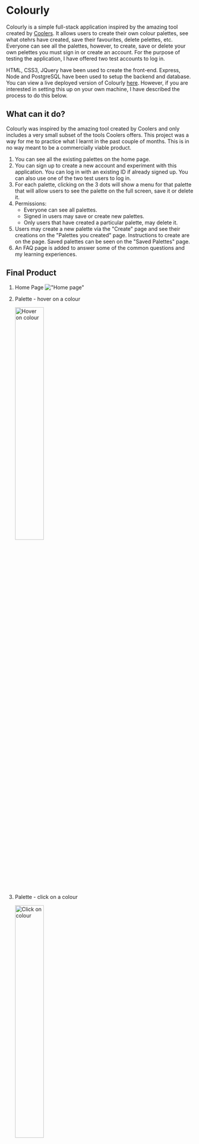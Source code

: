 # Colourly

Colourly is a simple full-stack application inspired by the amazing tool created by [Coolers](https://coolors.co/palettes/trending "Coolers page"). It allows users to create their own colour palettes, see what otehrs have created, save their favourites, delete pelettes, etc. Everyone can see all the palettes, however, to create, save or delete your own pelettes you must sign in or create an account. For the purpose of testing the application, I have offered two test accounts to log in. 

HTML, CSS3, JQuery have been used to create the front-end. Express, Node and PostgreSQL have been used to setup the backend and database. You can view a live deployed version of Colourly [here](https://coolors.co/palettes/trending "Deployed version"). However, if you are interested in setting this up on your own machine, I have described the process to do this below.

## What can it do?

Colourly was inspired by the amazing tool created by Coolers and only includes a very small subset of the tools Coolers offers. This project was a way for me to practice what I learnt in the past couple of months. This is in no way meant to be a commercially viable product. 

1. You can see all the existing palettes on the home page.
2. You can sign up to create a new account and experiment with this application. You can log in with an existing ID if already signed up. You can also use one of the two test users to log in.
3. For each palette, clicking on the 3 dots will show a menu for that palette that will allow users to see the palette on the full screen, save it or delete it.  
4. Permissions: 
    - Everyone can see all palettes.
    - Signed in users may save or create new palettes.
    - Only users that have created a particular palette, may delete it. 
5. Users may create a new palette via the "Create" page and see their creations on the "Palettes you created" page. Instructions to create are on the page. Saved palettes can be seen on the "Saved Palettes" page.
6. An FAQ page is added to answer some of the common questions and my learning experiences. 


## Final Product

1. Home Page
!["Home page"](./docs/images/homepage.png)

2. Palette - hover on a colour

    <img src="./docs/images/palette-view.png" alt="Hover on colour" width="40%">
3. Palette - click on a colour
    
    <img src="./docs/images/palette-colour-copied.png" alt="Click on colour" width="40%">
    
4. Palette - menu 
    
    <img src="./docs/images/palette-menu.png" alt="Palette menu" width="40%">

5. Test users
!["Test Users"](./docs/images/test-users.png)

6. Sign In / Sign Up
!["Sign In"](./docs/images/login.png)

7. Menu options when signed in
!["Menu options - signed in"](./docs/images/Menu%20-%201.png)

4. Create new palette
!["Create"](./docs/images/new-palette-empty.png)

    !["Created"](./docs/images/new-palette-selected.png)


## Dependencies

- bcryptjs 
- body-parser 
- cookie-session 
- dotenv 
- ejs
- express 
- pg 


## Live deployed version
You can view a live deployed version of Colourly [here](https://coolors.co/palettes/trending "Deployed version").


## Getting Started
Fork and clone this repo to your local machine to begin. Before starting the process, `cd colourly` and install dependencies using the `npm install` command. Since this is a full-stack application I've broken down the setup process in two parts, database and application.

### **Database setup**
First a test database (db) must be created with seed data in it. 

1. `cd colourly`
2. Create a .env file in the root of the directory like the .env.example file and add your own db credentials for DB_USER, DB_PASS & DB_NAME 
3. Next, we will need to create the database itself. Start PostgreSQL by using the `psql` command in your CLI.
4. Create the db using `CREATE DATABASE your-db-name;` command, but use the database name you used for the DB_NAME variable in the .env file.
5. If the database credentials are setup properly, you should be able to connect to the db using `\c your-db-name`
6. The database must be initialized with new tables and some seed data now. Add tables to the db using `\i db/schema/01_schema.sql`
7. Add seed data using `\i db/seeds/01_seeds.sql`
8. A few errors that can occur while setting up a PostgreSQL database: 
    - **Role mismatch:** Check existing roles for your machine with \du. If `your-role` role does not exist, it will not show up and you will have to create one with the following command `CREATE ROLE your-role WITH SUPERUSER;`. Note that your current role must be a superuser to be able to create a new role.
    - **Password mismatch:** Check how you have set up psql on your machine to sort this one. 
    - **Missing .env file:** You need a .env file with your own credentials to be able to connect to the database. Use the .env.example file to create the .env file.

### **Application setup**

1. Start the web server using the `npm start` command. The app will be served at <http://localhost:3300/>
2. Go to <http://localhost:3300/> in Google Chrome.
3. If the seed data is setup properly, you should be able to see and interact with the application.

## Known issues

1. Colourly has only been tested in Google Chrome so far therefore behavior could be unexpected in other browsers.
2. The "Create" page has few issues:
  - The selector icons do not maintain position when window is re-sized. A quick refresh fixes the locations again. I am working towards a more robust way to bind them to the colour selector.
  - The bounding range of the selector movement depends on the vertical scroll position. The vertical scroll must be all the way up.
3. No error messages are shown to the user if login fails or if a user tries to delete a palette they did not create. The page simply refreshes. I plan to add more helpful errors for such scenarios. 
4. Currently, any number of palettes may be created with the same colours and number of them. A better approach would be to check in the database for a similar combination prior to adding a redundant palette. 
5. The palette menu is not bound to the three dots icon. It's position does not change as the window is re-sized. 
6. I would love to improve this project, so if you notice any other features are broken or need improvement, please contact me.


